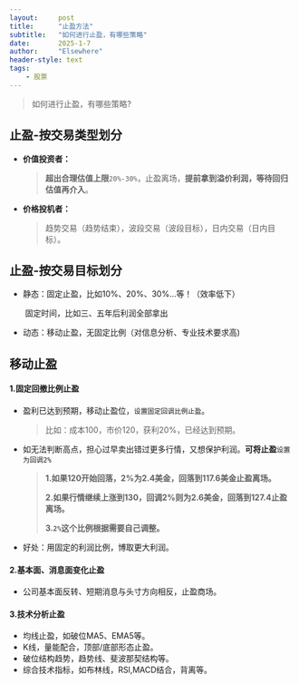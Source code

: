 ```yaml
---
layout: 	post
title: 		"止盈方法"
subtitle: 	"如何进行止盈，有哪些策略"
date:       2025-1-7
author: 	"Elsewhere"
header-style: text
tags:
    - 股票
---
```


> 如何进行止盈，有哪些策略?



## 止盈-按交易类型划分

- **价值投资者：**

  >**超出合理估值上限**`20%-30%`，止盈离场，**提前拿到溢价利润，等待回归估值再介入**。

- **价格投机者：**

  > 趋势交易（趋势结束），波段交易（波段目标），日内交易（日内目标）。	



## 止盈-按交易目标划分

- 静态：固定止盈，比如10%、20%、30%…等！（效率低下）

  ​					固定时间，比如三、五年后利润全部拿出

- 动态：移动止盈，无固定比例（对信息分析、专业技术要求高)
  	

## 移动止盈

#### 1.固定回撤比例止盈

- 盈利已达到预期，移动止盈位，`设置固定回调比例止盈`。  

  > 比如：成本100，市价120，获利20%，已经达到预期。

- 如无法判断高点，担心过早卖出错过更多行情，又想保护利润。**可将止盈**`设置为回调2%`

  > **1.如果120开始回落，2%为2.4美金，回落到117.6美金止盈离场。**
  >
  > **2.如果行情继续上涨到130，回调2%则为2.6美金，回落到127.4止盈离场。**
  >
  > **3.`2%`这个比例根据需要自己调整。**

- 好处：用固定的利润比例，博取更大利润。

#### 2.基本面、消息面变化止盈

- 公司基本面反转、短期消息与头寸方向相反，止盈商场。

#### 3.技术分析止盈

- 均线止盈，如破位MA5、EMA5等。
- K线，量能配合，顶部/底部形态止盈。
- 破位结构趋势，趋势线、斐波那契结构等。
- 综合技术指标，如布林线，RSl,MACD结合，背离等。
